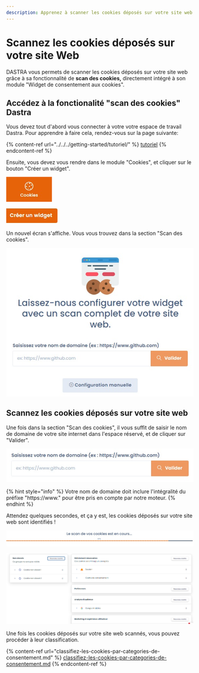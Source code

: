 ```yaml
---
description: Apprenez à scanner les cookies déposés sur votre site web.
---
```


# Scannez les cookies déposés sur votre site Web

DASTRA vous permets de scanner les cookies déposés sur votre site web grâce à sa fonctionnalité de **scan des cookies,** directement intégré à son module "Widget de consentement aux cookies".

## Accédez à la fonctionalité "scan des cookies" Dastra

Vous devez tout d'abord vous connecter à votre votre espace de travail Dastra. Pour apprendre à faire cela, rendez-vous sur la page suivante:

{% content-ref url="../../../getting-started/tutoriel/" %}
[tutoriel](../../../getting-started/tutoriel/)
{% endcontent-ref %}

Ensuite, vous devez vous rendre dans le module "Cookies", et cliquer sur le bouton "Créer un widget".

![Icône du module "Cookies"](<../../../.gitbook/assets/Capture web_5-5-2022_165656_app.dastra.eu.jpeg>)

![Cliquer sur le bouton "Créer un widget"](<../../../.gitbook/assets/Capture web_5-5-2022_165746_app.dastra.eu.jpeg>)

Un nouvel écran s'affiche. Vous vous trouvez dans la section "Scan des cookies".

![](<../../../.gitbook/assets/Capture web_5-5-2022_165823_app.dastra.eu.jpeg>)

## Scannez les cookies déposés sur votre site web&#x20;

Une fois dans la section "Scan des cookies", il vous suffit de saisir le nom de domaine de votre site internet dans l'espace réservé, et de cliquer sur "Valider".

![Section "Scan des cookies"](<../../../.gitbook/assets/Capture web_5-5-2022_165912_app.dastra.eu.jpeg>)

{% hint style="info" %}
Votre nom de domaine doit inclure l'intégralité du préfixe "https://www." pour être pris en compte par notre moteur.
{% endhint %}

&#x20;Attendez quelques secondes, et ça y est, les cookies déposés sur votre site web sont identifiés !

![Le scan est en cours](<../../../.gitbook/assets/Capture web_5-5-2022_17030_app.dastra.eu.jpeg>)

![Ecran d'affichage des cookies](<../../../.gitbook/assets/image (51).png>)

Une fois les cookies déposés sur votre site web scannés, vous pouvez procéder à leur classification.

{% content-ref url="classifiez-les-cookies-par-categories-de-consentement.md" %}
[classifiez-les-cookies-par-categories-de-consentement.md](classifiez-les-cookies-par-categories-de-consentement.md)
{% endcontent-ref %}







